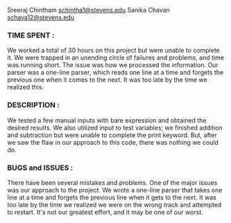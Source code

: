 Sreeraj Chintham <schintha1@stevens.edu>
Sanika Chavan <schava12@stevens.edu>



### TIME SPENT :
 We worked a total of 30 hours on this project but were unable to complete it. We were trapped in an unending circle of failures and problems, and time was running short. The issue was how we processed the information. Our parser was a one-line parser, which reads one line at a time and forgets the previous one when it comes to the next. It was too late by the time we realized this.
 
### DESCRIPTION :
We tested a few manual inputs with bare expression and obtained the desired results. We also utilized input to test variables; we finished addition and subtraction but were unable to complete the print keyword. But, after we saw the flaw in our approach to this code, there was nothing we could do.
 
### BUGS and ISSUES :
 There have been several mistakes and problems. One of the major issues was our approach to the project. We wrote a one-line parser that takes one line at a time and forgets the previous line when it gets to the next. It was too late by the time we realized we were on the wrong track and attempted to restart.
It's not our greatest effort, and it may be one of our worst.
 
 
 
 
 

 

